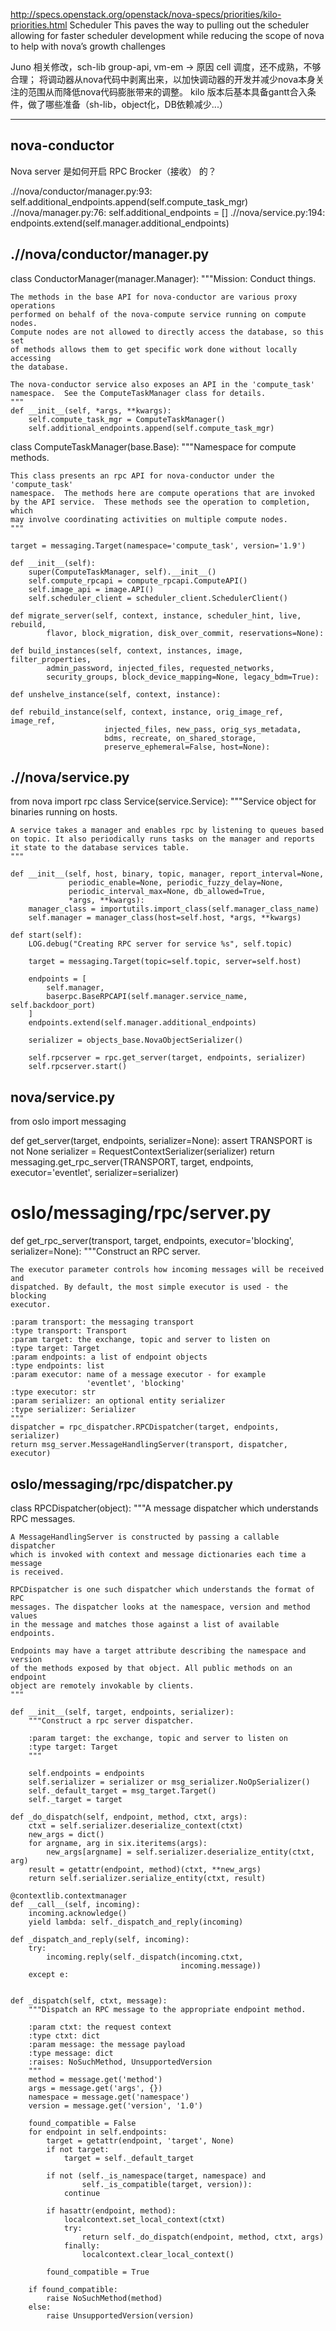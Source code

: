 http://specs.openstack.org/openstack/nova-specs/priorities/kilo-priorities.html
Scheduler
This paves the way to pulling out the scheduler allowing for faster scheduler development while reducing the scope of nova to help with nova’s growth challenges

Juno 相关修改，sch-lib group-api, vm-em -> 原因 cell 调度，还不成熟，不够合理；
将调动器从nova代码中剥离出来，以加快调动器的开发并减少nova本身关注的范围从而降低nova代码膨胀带来的调整。
kilo 版本后基本具备gantt合入条件，做了哪些准备（sh-lib，object化，DB依赖减少...）

---

## nova-conductor

Nova server 是如何开启 RPC Brocker（接收） 的？

.//nova/conductor/manager.py:93:        self.additional_endpoints.append(self.compute_task_mgr)
.//nova/manager.py:76:        self.additional_endpoints = []
.//nova/service.py:194:        endpoints.extend(self.manager.additional_endpoints)

## .//nova/conductor/manager.py
class ConductorManager(manager.Manager):
    """Mission: Conduct things.

    The methods in the base API for nova-conductor are various proxy operations
    performed on behalf of the nova-compute service running on compute nodes.
    Compute nodes are not allowed to directly access the database, so this set
    of methods allows them to get specific work done without locally accessing
    the database.

    The nova-conductor service also exposes an API in the 'compute_task'
    namespace.  See the ComputeTaskManager class for details.
    """
    def __init__(self, *args, **kwargs):
        self.compute_task_mgr = ComputeTaskManager()
        self.additional_endpoints.append(self.compute_task_mgr)

class ComputeTaskManager(base.Base):
    """Namespace for compute methods.

    This class presents an rpc API for nova-conductor under the 'compute_task'
    namespace.  The methods here are compute operations that are invoked
    by the API service.  These methods see the operation to completion, which
    may involve coordinating activities on multiple compute nodes.
    """

    target = messaging.Target(namespace='compute_task', version='1.9')

    def __init__(self):
        super(ComputeTaskManager, self).__init__()
        self.compute_rpcapi = compute_rpcapi.ComputeAPI()
        self.image_api = image.API()
        self.scheduler_client = scheduler_client.SchedulerClient()

    def migrate_server(self, context, instance, scheduler_hint, live, rebuild,
            flavor, block_migration, disk_over_commit, reservations=None):

    def build_instances(self, context, instances, image, filter_properties,
            admin_password, injected_files, requested_networks,
            security_groups, block_device_mapping=None, legacy_bdm=True):

    def unshelve_instance(self, context, instance):
 
    def rebuild_instance(self, context, instance, orig_image_ref, image_ref,
                         injected_files, new_pass, orig_sys_metadata,
                         bdms, recreate, on_shared_storage,
                         preserve_ephemeral=False, host=None):

## .//nova/service.py


from nova import rpc
class Service(service.Service):
    """Service object for binaries running on hosts.

    A service takes a manager and enables rpc by listening to queues based
    on topic. It also periodically runs tasks on the manager and reports
    it state to the database services table.
    """

    def __init__(self, host, binary, topic, manager, report_interval=None,
                 periodic_enable=None, periodic_fuzzy_delay=None,
                 periodic_interval_max=None, db_allowed=True,
                 *args, **kwargs):
        manager_class = importutils.import_class(self.manager_class_name)
        self.manager = manager_class(host=self.host, *args, **kwargs)

    def start(self):
        LOG.debug("Creating RPC server for service %s", self.topic)

        target = messaging.Target(topic=self.topic, server=self.host)

        endpoints = [
            self.manager,
            baserpc.BaseRPCAPI(self.manager.service_name, self.backdoor_port)
        ]
        endpoints.extend(self.manager.additional_endpoints)

        serializer = objects_base.NovaObjectSerializer()

        self.rpcserver = rpc.get_server(target, endpoints, serializer)
        self.rpcserver.start()

## nova/service.py
from oslo import messaging

def get_server(target, endpoints, serializer=None):
    assert TRANSPORT is not None
    serializer = RequestContextSerializer(serializer)
    return messaging.get_rpc_server(TRANSPORT,
                                    target,
                                    endpoints,
                                    executor='eventlet',
                                    serializer=serializer)

# oslo/messaging/rpc/server.py
def get_rpc_server(transport, target, endpoints,
                   executor='blocking', serializer=None):
    """Construct an RPC server.

    The executor parameter controls how incoming messages will be received and
    dispatched. By default, the most simple executor is used - the blocking
    executor.

    :param transport: the messaging transport
    :type transport: Transport
    :param target: the exchange, topic and server to listen on
    :type target: Target
    :param endpoints: a list of endpoint objects
    :type endpoints: list
    :param executor: name of a message executor - for example
                     'eventlet', 'blocking'
    :type executor: str
    :param serializer: an optional entity serializer
    :type serializer: Serializer
    """
    dispatcher = rpc_dispatcher.RPCDispatcher(target, endpoints, serializer)
    return msg_server.MessageHandlingServer(transport, dispatcher, executor)
## oslo/messaging/rpc/dispatcher.py
class RPCDispatcher(object):
    """A message dispatcher which understands RPC messages.

    A MessageHandlingServer is constructed by passing a callable dispatcher
    which is invoked with context and message dictionaries each time a message
    is received.

    RPCDispatcher is one such dispatcher which understands the format of RPC
    messages. The dispatcher looks at the namespace, version and method values
    in the message and matches those against a list of available endpoints.

    Endpoints may have a target attribute describing the namespace and version
    of the methods exposed by that object. All public methods on an endpoint
    object are remotely invokable by clients.
    """

    def __init__(self, target, endpoints, serializer):
        """Construct a rpc server dispatcher.

        :param target: the exchange, topic and server to listen on
        :type target: Target
        """

        self.endpoints = endpoints
        self.serializer = serializer or msg_serializer.NoOpSerializer()
        self._default_target = msg_target.Target()
        self._target = target

    def _do_dispatch(self, endpoint, method, ctxt, args):
        ctxt = self.serializer.deserialize_context(ctxt)
        new_args = dict()
        for argname, arg in six.iteritems(args):
            new_args[argname] = self.serializer.deserialize_entity(ctxt, arg)
        result = getattr(endpoint, method)(ctxt, **new_args)
        return self.serializer.serialize_entity(ctxt, result)

    @contextlib.contextmanager
    def __call__(self, incoming):
        incoming.acknowledge()
        yield lambda: self._dispatch_and_reply(incoming)

    def _dispatch_and_reply(self, incoming):
        try:
            incoming.reply(self._dispatch(incoming.ctxt,
                                          incoming.message))
        except e:


    def _dispatch(self, ctxt, message):
        """Dispatch an RPC message to the appropriate endpoint method.

        :param ctxt: the request context
        :type ctxt: dict
        :param message: the message payload
        :type message: dict
        :raises: NoSuchMethod, UnsupportedVersion
        """
        method = message.get('method')
        args = message.get('args', {})
        namespace = message.get('namespace')
        version = message.get('version', '1.0')

        found_compatible = False
        for endpoint in self.endpoints:
            target = getattr(endpoint, 'target', None)
            if not target:
                target = self._default_target

            if not (self._is_namespace(target, namespace) and
                    self._is_compatible(target, version)):
                continue

            if hasattr(endpoint, method):
                localcontext.set_local_context(ctxt)
                try:
                    return self._do_dispatch(endpoint, method, ctxt, args)
                finally:
                    localcontext.clear_local_context()

            found_compatible = True

        if found_compatible:
            raise NoSuchMethod(method)
        else:
            raise UnsupportedVersion(version)
